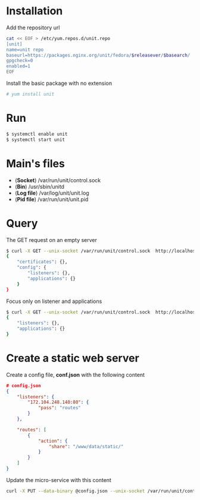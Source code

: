 # Installation

Add the repository url

```bash
cat << EOF > /etc/yum.repos.d/unit.repo
[unit]
name=unit repo
baseurl=https://packages.nginx.org/unit/fedora/$releasever/$basearch/
gpgcheck=0
enabled=1
EOF
```

Install the basic package with no extension

```bash
# yum install unit
```

# Run

```bash
$ systemctl enable unit
$ systemctl start unit
```

# Main's files

- (**Socket**) /var/run/unit/control.sock
- (**Bin**) /usr/sbin/unitd 
- (**Log file**) /var/log/unit/unit.log 
- (**Pid file**) /var/run/unit/unit.pid


# Query

The GET request on an empty server

```bash
$ curl -X GET --unix-socket /var/run/unit/control.sock  http://localhost
{
	"certificates": {},
	"config": {
		"listeners": {},
		"applications": {}
	}
}
```

Focus only on listener and applications

```bash
$ curl -X GET --unix-socket /var/run/unit/control.sock  http://localhost/config
{
	"listeners": {},
	"applications": {}
}
```

# Create a static web server

Create a config file, **conf.json** with the following content

```json
# config.json
{
	"listeners": {
		"172.104.248.140:80": {
			"pass": "routes"
		}
	},

	"routes": [
		{
			"action": {
				"share": "/www/data/static/"
			}
		}
	]
}
```

Update the micro-service with this content

```bash
curl -X PUT --data-binary @config.json --unix-socket /var/run/unit/control.sock  http://localhost/config
```

